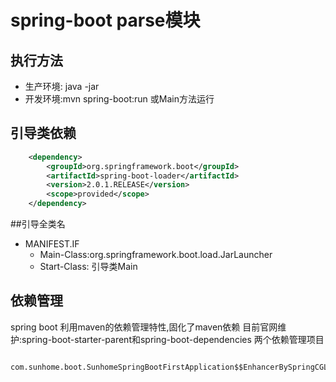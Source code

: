 # spring-boot parse模块

## 执行方法
* 生产环境: java -jar 
* 开发环境:mvn spring-boot:run 或Main方法运行

## 引导类依赖 
```xml
    <dependency>
        <groupId>org.springframework.boot</groupId>
        <artifactId>spring-boot-loader</artifactId>
        <version>2.0.1.RELEASE</version>
        <scope>provided</scope>
    </dependency>
```

##引导全类名
* MANIFEST.IF
    * Main-Class:org.springframework.boot.load.JarLauncher
    * Start-Class: 引导类Main
     
    

## 依赖管理
   spring boot 利用maven的依赖管理特性,固化了maven依赖
目前官网维护:spring-boot-starter-parent和spring-boot-dependencies 两个依赖管理项目


```text
 com.sunhome.boot.SunhomeSpringBootFirstApplication$$EnhancerBySpringCGLIB$$9b80c564@71cb3139
```






  
    
